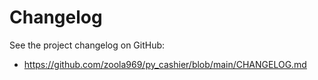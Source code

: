 # Changelog

See the project changelog on GitHub:

- https://github.com/zoola969/py_cashier/blob/main/CHANGELOG.md
